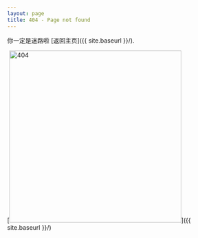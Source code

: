 ```yaml
---
layout: page
title: 404 - Page not found
---
```


你一定是迷路啦 [返回主页]({{ site.baseurl }}/).

[<img src="{{ site.baseurl }}/images/404.jpg" alt="404" style="width: 400px;"/>]({{ site.baseurl }}/)
